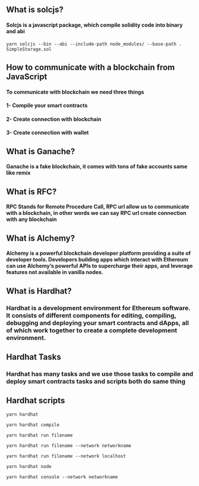## What is solcjs?
#### Solcjs is a javascript package, which compile solidity code into binary and abi
```console 
yarn solcjs --bin --abi --include-path node_modules/ --base-path . SimpleStorage.sol
```
## How to communicate with a blockchain from JavaScript
#### To communicate with blockchain we need three things
#### 1- Compile your smart contracts
#### 2- Create connection with blockchain
#### 3- Create connection with wallet
## What is Ganache?
#### Ganache is a fake blockchain, it comes with tons of fake accounts same like remix
## What is RFC?
#### RPC Stands for Remote Procedure Call, RPC url allow us to communicate with a blockchain, in other words we can say RPC url create connection with any blockchain
## What is Alchemy?
#### Alchemy is a powerful blockchain developer platform providing a suite of developer tools. Developers building apps which interact with Ethereum can use Alchemy’s powerful APIs to supercharge their apps, and leverage features not available in vanilla nodes.

## What is Hardhat?
### Hardhat is a development environment for Ethereum software. It consists of different components for editing, compiling, debugging and deploying your smart contracts and dApps, all of which work together to create a complete development environment.

## Hardhat Tasks
### Hardhat has many tasks and we use those tasks to compile and deploy smart contracts tasks and scripts both do same thing 
## Hardhat scripts
```console
yarn hardhat 
```
```console
yarn hardhat compile 
```
```console
yarn hardhat run filename 
```
```console
yarn hardhat run filename --network networkname 
```
```console
yarn hardhat run filename --network localhost 
```
```console
yarn hardhat node 
```
```console
yarn hardhat console --network networkname 
```
